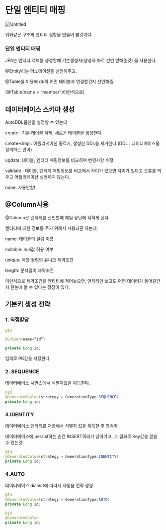 # 단일 엔티티 매핑

![Untitled](%E1%84%83%E1%85%A1%E1%86%AB%E1%84%8B%E1%85%B5%E1%86%AF%20%E1%84%8B%E1%85%A6%E1%86%AB%E1%84%90%E1%85%B5%E1%84%90%E1%85%B5%20%E1%84%86%E1%85%A2%E1%84%91%E1%85%B5%E1%86%BC%20a7a4494144d5421d88e2b932e5024d19/Untitled.png)

위와같은 구조의 엔티티 결합을 만들어 볼것이다. 

### 단일 엔티티 매핑

JPA는 엔티티 객체를 생성할때 기본생성자(생성자 따로 선언 안해준것) 을 사용한다.

@Entity라는 어노테이션을 선언해주고,

@Table을 이용해 db의 어떤 테이블과 연결할건지 선언해줌.

(@Table(name = “member”)이런식으로)

## 데이터베이스 스키마 생성

AutoDDL옵션을 설정할 수 있는데

create : 기존 테이블 삭제, 새로운 테이블을 생성한다.

create-drop : 어플리케이션 종료시, 생성한 DDL을 제거한다.(DDL : 데이터베이스를 정의하는 언어)

update: 테이블, 엔티티 매핑정보를 비교하여 변경사항 수정

validate : 테이블, 엔티티 매핑정보를 비교해서 차이가 있으면 차이가 있다고 오류를 띄우고 어플리케이션 실행하지 않는다.

none: 사용안함!

## @Column사용

@Column은 엔티티를 선언할때 제일 상단에 적히게 된다.

엔티티에 대한 정보를 주기 위해서 사용되곤 하는데, 

name: 테이블의 컬럼 이름

nullable: null값 허용 여부

unique: 해당 컬럼의 유니크 제약조건

length: 문자길이 제약조건

이런식으로 제약조건을 엔티티에 적어놓으면, 엔티티만 보고도 어떤 데이터가 들어갈건지 한눈에 볼 수 있다는 장점이 있다.

## 기본키 생성 전략

### 1. 직접할당

```java
@Id

@Column(name=”id”)

private Long id;
```

임의로 PK값을 지정한다.

### 2. SEQUENCE

데이터베이스 시퀀스에서 식별자값을 획득한다.

```java
@Id
@GeneratedValue(strategy = GenerationType.SEQUENCE)
private Long id;
```

### 3.IDENTITY

데이터베이스 엔티티를 저장해서 식별자 값을 획득한 후 영속화

데이터베이스에 persist하는 순간 INSERT쿼리가 날아가고, 그 결과로 Key값을 얻을 수 있는것!

```java
@Id
@GeneratedValue(strategy = GenerationType.IDENTITY)
private Long id;
```

### 4.AUTO

데이터베이스 dialect에 따라서 자동을 전략 생성.

```java
@Id
@GeneratedValue(strategy = GenerationType.AUTO)
private Long id;

@Id
@GeneratedValue
private Long id;
```
